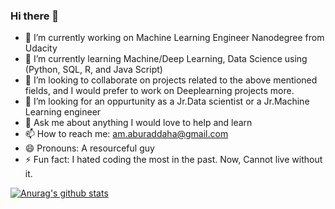 ### Hi there 👋


- 🔭 I’m currently working on Machine Learning Engineer Nanodegree from Udacity
- 🌱 I’m currently learning Machine/Deep Learning, Data Science using (Python, SQL, R, and Java Script) 
- 👯 I’m looking to collaborate on projects related to the above mentioned fields, and I would prefer to work on Deeplearning projects more.
- 🤔 I’m looking for an oppurtunity as a Jr.Data scientist or a Jr.Machine Learning engineer
- 💬 Ask me about anything I would love to help and learn
- 📫 How to reach me: am.aburaddaha@gmail.com
- 😄 Pronouns: A resourceful guy
- ⚡ Fun fact: I hated coding the most in the past. Now, Cannot live without it.


[![Anurag's github stats](https://github-readme-stats.vercel.app/api?username=malekaburaddaha)](https://github.com/anuraghazra/github-readme-stats)

